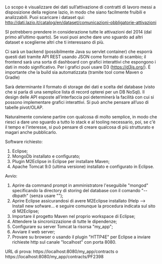 Lo scopo è visualizzare dei dati sull’attivazione di contratti di lavoro messi a disposizione della regione lazio, in modo che siano facilmente fruibili e analizzabili. Puoi scaricare i dataset qui: http://dati.lazio.it/catalog/en/dataset/comunicazioni-obbligatorie-attivazioni

SI potrebbero prendere in considerazione tutte le attivazioni del 2014 (dal primo all’ultimo quarto). Se vuoi puoi anche dare uno sguardo ad altri dataset e sceglierne altri che ti interessano di più.

Ci sarà un backend (possibilmente Java su servlet container) che esporrà questi dati tramite API REST usando JSON come formato di scambio; il frontend sarà una sorta di dashboard con grafici interattivi che espongono i dati in modo significativo. Per i grafici puoi usare D3 (https://d3js.org/). È importante che la build sia automatizzata (tramite tool come Maven o Gradle)

Sarà determinante il formato di storage dei dati e scelta del database (visto che si parla di una semplice lista di record opterei per un DB NoSql). Il design delle API esposte all’interfaccia poi determinerà la facilità con cui si possono implementare grafici interattivi. Si può anche pensare all’uso di tabelle pivot/OLAP.

Naturalmente conviene partire con qualcosa di molto semplice, in modo che riesci a dare uno sguardo a tutto lo stack e al tooling necessario, poi, se c'è il tempo e l'interesse, si può pensare di creare qualcosa di più strutturato e magari anche pubblicarlo.

Software richiesto:<br>
1. Eclipse;<br>
2. MongoDb installato e configurato;<br>
3. Plugin M2Eclipse in Eclipse per installare Maven;<br>
4. Apache Tomcat 9.0 (ultima versione) installato e configurato in Eclipse.<br>

Avvio:<br>
1. Aprire da command prompt in amministratore l'eseguibile "mongod" specificando la directory di storing del database con il comando "--dbpath" (senza usare "");<br>
2. Aprire Eclipse assicurandosi di avere M2Eclipse installato (Help --> Install new sofware... e seguire comunque la procedura indicata sul sito di M2Eclipse;<br>
3. Importare il progetto Maven nel proprio workspace di Eclipse;<br>
4. Attendere la sincronizzazione di tutte le dipendenze;<br>
5. Configurare su server Tomcat la risorsa "my_app";<br>
6. Avviare il web server;<br>
7. Provare su browser o usando il plugin "HTTP4E" per Eclipse a inviare richieste http sul canale "localhost" con porta 8080.

URL di prova: https://localhost:8080/my_app/contracts o https://localhost:8080/my_app/contracts/PF2398

